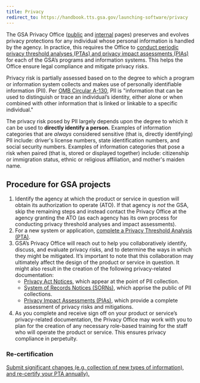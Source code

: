 ```yaml
---
title: Privacy
redirect_to: https://handbook.tts.gsa.gov/launching-software/privacy
---
```


The GSA Privacy Office ([public](https://www.gsa.gov/privacygsa) and [internal](https://insite.gsa.gov/privacygsa) pages) preserves and evolves privacy protections for any individual whose personal information is handled by the agency. In practice, this requires the Office to [conduct periodic privacy threshold analyses (PTAs) and privacy impact assessments (PIAs)](https://gsa.gov/portal/getMediaData?mediaId=199855) for each of the GSA&rsquo;s programs and information systems. This helps the Office ensure legal compliance and mitigate privacy risks.

Privacy risk is partially assessed based on to the degree to which a program or information system collects and makes use of personally identifiable information (PII). Per [OMB Circular A-130](https://obamawhitehouse.archives.gov/sites/default/files/omb/assets/OMB/circulars/a130/a130revised.pdf), PII is "information that can be used to distinguish or trace an individual&rsquo;s identity, either alone or when combined with other information that is linked or linkable to a specific individual."

The privacy risk posed by PII largely depends upon the degree to which it can be used to **directly identify a person.** Examples of information categories that are *always* considered sensitive (that is, directly identifying) PII include: driver's license numbers, state identification numbers, and social security numbers. Examples of information categories that pose a risk when paired (that is, stored or displayed together) include: citizenship or immigration status, ethnic or religious affiliation, and mother's maiden name.

## Procedure for GSA projects

1. Identify the agency at which the product or service in question will obtain its authorization to operate (ATO). If that agency is *not* the GSA, skip the remaining steps and instead contact the Privacy Office at the agency granting the ATO (as each agency has its own process for conducting privacy threshold analyses and impact assessments).
1. For a new system or application, [complete a Privacy Threshold Analysis (PTA)](https://docs.google.com/forms/d/e/1FAIpQLSe67dJP618fki34die_dLfbf1YJps6j6_PoZT1trSkJNgA2Tw/viewform).
1. GSA&rsquo;s Privacy Office will reach out to help you collaboratively identify, discuss, and evaluate privacy risks, and to determine the ways in which they might be mitigated. It&rsquo;s important to note that this collaboration may ultimately affect the design of the product or service in question. It might also result in the creation of the following privacy-related documentation:
    - [Privacy Act Notices](https://docs.google.com/a/gsa.gov/document/d/1CcVLPNNra1WCGqHewK2ojQ_ysHcGxmJ1IlsCo9pAiSU/edit?usp=drive_web), which appear at the point of PII collection.
    - [System of Records Notices (SORNs)](https://docs.google.com/document/d/1hDIDvcTv-zplMBl_uQbg7GQ5uwrC-2Jr8xg4D073q5Y/edit), which apprise the public of PII collections.
    - [Privacy Impact Assessments (PIAs)](https://drive.google.com/open?id=19eoRUodDEOxrM5AeBIYQfbA1MLyrjCOGuRYl9K_73Io), which provide a complete assessment of privacy risks and mitigations.
1. As you complete and receive sign off on your product or service&rsquo;s privacy-related documentation, the Privacy Office may work with you to plan for the creation of any necessary role-based training for the staff who will operate the product or service. This ensures privacy compliance in perpetuity.

### Re-certification

[Submit significant changes (e.g. collection of new types of information), and re-certify your PTA annually).](https://docs.google.com/forms/d/e/1FAIpQLSdUQeMI8fT21ggQ7dt-vgYpeJyoezlDjyC67V_5vPna1j2c4A/viewform)
